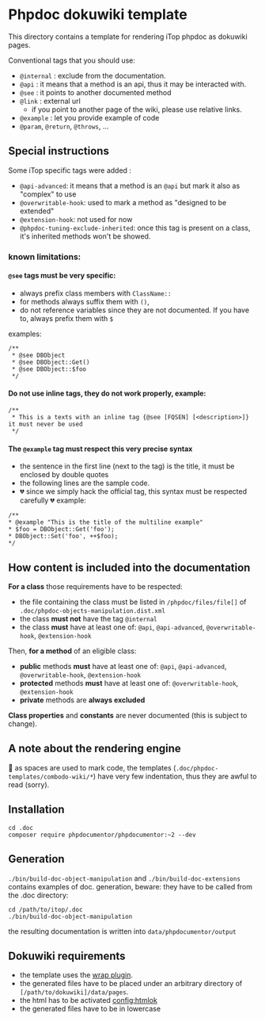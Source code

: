# Phpdoc dokuwiki template
This directory contains a template for rendering iTop phpdoc as dokuwiki pages.


Conventional tags that you should use:
 * `@internal` : exclude from the documentation.
 * `@api` : it means that a method is an api, thus it may be interacted with.
 * `@see` : it points to another documented method
 * `@link` : external url 
   * if you point to another page of the wiki, please use relative links.
 * `@example` : let you provide example of code
 * `@param`, `@return`, `@throws`, ... 


## Special instructions

Some iTop specific tags were added : 
 * `@api-advanced`: it means that a method is an `@api` but mark it also as "complex" to use
 * `@overwritable-hook`: used to mark a method as "designed to be extended"
 * `@extension-hook`: not used for now 
 * `@phpdoc-tuning-exclude-inherited`: once this tag is present on a class, it's inherited methods won't be showed.

 
### known limitations:
#### `@see` tags must be very specific: 
   * always prefix class members with `ClassName::` 
   * for methods always suffix them with `()`, 
   * do not reference variables since they are not documented. If you have to, always prefix them with `$`
 
examples: 
```
/** 
 * @see DBObject
 * @see DBObject::Get()
 * @see DBObject::$foo
 */
```   

#### Do not use inline tags, they do not work properly, example: 
```
/** 
 * This is a texts with an inline tag {@see [FQSEN] [<description>]} it must never be used 
 */
```
   
#### The `@example` tag must respect this very precise syntax 
 * the sentence in the first line (next to the tag) is the title, it  must be enclosed by double quotes 
 * the following lines are the sample code. 
 * 💔 since we simply hack the official tag, this syntax must be respected carefully 💔
example: 
```
/** 
* @example "This is the title of the multiline example"
* $foo = DBObject::Get('foo');
* DBObject::Set('foo', ++$foo);
*/
```  
    
## How content is included into the documentation

**For a class** those requirements have to be respected: 
 - the file containing the class must be listed in `/phpdoc/files/file[]` of  `.doc/phpdoc-objects-manipulation.dist.xml`
 - the class **must not** have the tag `@internal`
 - the class **must** have at least one of: `@api`, `@api-advanced`, `@overwritable-hook`, `@extension-hook` 

Then, **for a method** of an eligible class: 
 - **public** methods **must** have at least one of: `@api`, `@api-advanced`, `@overwritable-hook`, `@extension-hook` 
 - **protected** methods **must** have at least one of: `@overwritable-hook`, `@extension-hook` 
 - **private** methods are **always excluded** 

**Class properties** and **constants** are never documented (this is subject to change).




## A note about the rendering engine
  
:notebook: as spaces are used to mark code, the templates (`.doc/phpdoc-templates/combodo-wiki/*`) have very few indentation, thus they are awful to read (sorry).




## Installation
```
cd .doc
composer require phpdocumentor/phpdocumentor:~2 --dev
```

## Generation
`./bin/build-doc-object-manipulation` and `./bin/build-doc-extensions` contains examples of doc. generation, beware: they have to be called from the .doc directory:
```shell
cd /path/to/itop/.doc
./bin/build-doc-object-manipulation
``` 

the resulting documentation is written into `data/phpdocumentor/output`


## Dokuwiki requirements
 * the template uses the [wrap plugin](https://www.dokuwiki.org/plugin:wrap).
 * the generated files have to be placed under an arbitrary directory of `[/path/to/dokuwiki]/data/pages`.
 * the html has to be activated [config:htmlok](https://www.dokuwiki.org/config:htmlok)
 * the generated files have to be in lowercase
